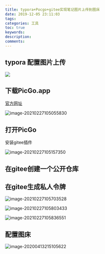 ```yaml
---
title: typora+Pocgo+gitee实现笔记图片上传到图床
date: 2019-12-05 23:11:03
tags:
categories: 工具
toc: true
keywords:
description:
comments: 
---
```


## typora 配置图片上传

![](https://gitee.com/Cooper001/blog-img/raw/master/img/Xmhp8nIkoiCj1F5.png)

## 下载PicGo.app

[官方网址](https://github.com/Molunerfinn/picgo/releases)

![image-20210227105055830](https://gitee.com/Cooper001/blog-img/raw/master/img/image-20210227105055830.png)

## 打开PicGo

安装gitee插件

![image-20210227105157350](https://gitee.com/Cooper001/blog-img/raw/master/img/image-20210227105157350.png)

## 在gitee创建一个公开仓库



## 在gitee生成私人令牌



![image-20210227105703528](https://gitee.com/Cooper001/blog-img/raw/master/img/image-20210227105703528.png)

![image-20210227105803433](https://gitee.com/Cooper001/blog-img/raw/master/img/image-20210227105803433.png)

![image-20210227105836551](https://gitee.com/Cooper001/blog-img/raw/master/img/image-20210227105836551.png)

## 配置图床

![image-20200413215105622](https://gitee.com/Cooper001/blog-img/raw/master/img/image-20200413215105622.png)